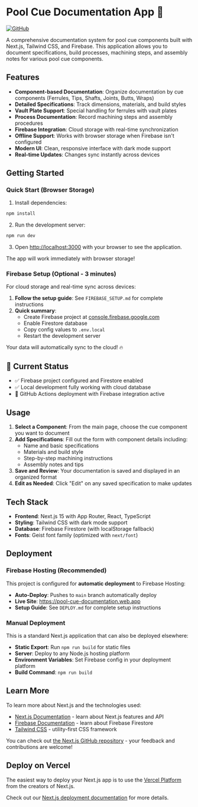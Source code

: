 # Pool Cue Documentation App 🎱

[![GitHub](https://img.shields.io/badge/GitHub-sfmissionmark/pool--cue--documentation-blue?logo=github)](https://github.com/sfmissionmark/pool-cue-documentation)

A comprehensive documentation system for pool cue components built with Next.js, Tailwind CSS, and Firebase. This application allows you to document specifications, build processes, machining steps, and assembly notes for various pool cue components.

## Features

- **Component-based Documentation**: Organize documentation by cue components (Ferrules, Tips, Shafts, Joints, Butts, Wraps)
- **Detailed Specifications**: Track dimensions, materials, and build styles
- **Vault Plate Support**: Special handling for ferrules with vault plates
- **Process Documentation**: Record machining steps and assembly procedures
- **Firebase Integration**: Cloud storage with real-time synchronization
- **Offline Support**: Works with browser storage when Firebase isn't configured
- **Modern UI**: Clean, responsive interface with dark mode support
- **Real-time Updates**: Changes sync instantly across devices

## Getting Started

### Quick Start (Browser Storage)

1. Install dependencies:
```bash
npm install
```

2. Run the development server:
```bash
npm run dev
```

3. Open [http://localhost:3000](http://localhost:3000) with your browser to see the application.

The app will work immediately with browser storage!

### Firebase Setup (Optional - 3 minutes)

For cloud storage and real-time sync across devices:

1. **Follow the setup guide**: See `FIREBASE_SETUP.md` for complete instructions
2. **Quick summary**:
   - Create Firebase project at [console.firebase.google.com](https://console.firebase.google.com)
   - Enable Firestore database
   - Copy config values to `.env.local`
   - Restart the development server

Your data will automatically sync to the cloud! 🔥

## 🎯 **Current Status**
- ✅ Firebase project configured and Firestore enabled
- ✅ Local development fully working with cloud database
- 🔄 GitHub Actions deployment with Firebase integration active

## Usage

1. **Select a Component**: From the main page, choose the cue component you want to document
2. **Add Specifications**: Fill out the form with component details including:
   - Name and basic specifications
   - Materials and build style
   - Step-by-step machining instructions
   - Assembly notes and tips
3. **Save and Review**: Your documentation is saved and displayed in an organized format
4. **Edit as Needed**: Click "Edit" on any saved specification to make updates

## Tech Stack

- **Frontend**: Next.js 15 with App Router, React, TypeScript
- **Styling**: Tailwind CSS with dark mode support
- **Database**: Firebase Firestore (with localStorage fallback)
- **Fonts**: Geist font family (optimized with `next/font`)

## Deployment

### Firebase Hosting (Recommended)
This project is configured for **automatic deployment** to Firebase Hosting:

- **Auto-Deploy**: Pushes to `main` branch automatically deploy
- **Live Site**: https://pool-cue-documentation.web.app
- **Setup Guide**: See `DEPLOY.md` for complete setup instructions

### Manual Deployment
This is a standard Next.js application that can also be deployed elsewhere:

- **Static Export**: Run `npm run build` for static files
- **Server**: Deploy to any Node.js hosting platform
- **Environment Variables**: Set Firebase config in your deployment platform
- **Build Command**: `npm run build`

## Learn More

To learn more about Next.js and the technologies used:

- [Next.js Documentation](https://nextjs.org/docs) - learn about Next.js features and API
- [Firebase Documentation](https://firebase.google.com/docs) - learn about Firebase Firestore
- [Tailwind CSS](https://tailwindcss.com/docs) - utility-first CSS framework

You can check out [the Next.js GitHub repository](https://github.com/vercel/next.js) - your feedback and contributions are welcome!

## Deploy on Vercel

The easiest way to deploy your Next.js app is to use the [Vercel Platform](https://vercel.com/new?utm_medium=default-template&filter=next.js&utm_source=create-next-app&utm_campaign=create-next-app-readme) from the creators of Next.js.

Check out our [Next.js deployment documentation](https://nextjs.org/docs/app/building-your-application/deploying) for more details.
